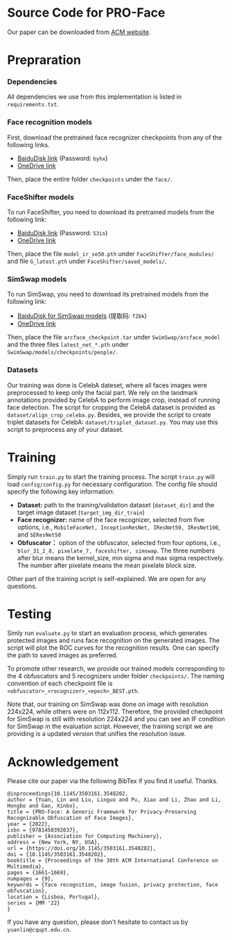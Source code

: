 # Source Code for PRO-Face
Our paper can be downloaded from [ACM website](https://dl.acm.org/doi/10.1145/3503161.3548202). 

# Prepraration
### Dependencies
All dependencies we use from this implementation is listed in ``requirements.txt``.

### Face recognition models
First, download the pretrained face recognizer checkpoints from any of the following links.
- [BaiduDisk link](https://pan.baidu.com/s/1QTybIrA3XjiKmwtU0yyXMg) (Password: ``byhx``) 
- [OneDrive link](https://cqupteducn-my.sharepoint.com/:f:/g/personal/yuanlin_cqupt_edu_cn/Eq7QW_8bW6RJtUUcagbzxjYBL514v2zwCvlW9tvQb9dUVg?e=ln5ObN)

Then, place the entire folder ``checkpoints`` under the ``face/``.

### FaceShifter models
To run FaceShifter, you need to download its pretrained models from the following link:

- [BaiduDisk link](https://pan.baidu.com/s/1JBk6TH1chhx0P4XxgQkQyQ) (Password: ``53is``)
- [OneDrive link](https://cqupteducn-my.sharepoint.com/:f:/g/personal/yuanlin_cqupt_edu_cn/En548_xYLfRHjPirNfFbp9kBrMVj-1NJQ3kswd8j_FdsyQ?e=UccY83)

Then, place the file ``model_ir_se50.pth`` under ``FaceShifter/face_modules/`` and file ``G_latest.pth`` under ``FaceShifter/saved_models/``.


### SimSwap models
To run SimSwap, you need to download its pretrained models from the following link:
- [BaiduDisk for SimSwap models](https://pan.baidu.com/s/1gKHj_ca8uvFeGhVyDuHyJA) (提取码: ``f2bk``)
- [OneDrive link](https://cqupteducn-my.sharepoint.com/:f:/g/personal/yuanlin_cqupt_edu_cn/Evt4Ks4XOxBMpQJPTHLNx5IBzsXsvPHwIddG13B-pJVGVQ?e=XuQJ2H)

Then, place the file ``arcface_checkpoint.tar`` under ``SwimSwap/arcface_model`` and the three files 
``latest_net_*.pth`` under ``SwimSwap/models/checkpoints/people/``.


### Datasets
Our training was done is CelebA dateset, where all faces images were preprocessed to keep only the facial part. 
We rely on the landmark annotations provided by CelebA to perform image crop, instead of running face detection. 
The script for cropping the CelebA dataset is provided as ``dataset/align_crop_celeba.py``.
Besides, we provide the script to create triplet datasets for CelebA: ``dataset/triplet_dataset.py``.
You may use this script to preprocess any of your dataset.


# Training
Simply run ``train.py`` to start the training process. The script ``train.py`` will load ``config/config.py`` 
for necessary configuration. The config file should specify the following key information: 
- **Dataset:** path to the training/validation dataset (``dataset_dir``) and the target image dataset (``target_img_dir_train``)
- **Face recognizer:** name of the face recognizer, selected from five options, i.e., ``MobileFaceNet, InceptionResNet, IResNet50, IResNet100``, and ``SEResNet50``
- **Obfuscator：** option of the obfuscator, selected from four options, i.e., ``blur_31_2_8, pixelate_7, faceshifter, simswap``. 
The three numbers after blur means the kernel_size, min sigma and max sigma respectively. The number after pixelate means the mean pixelate block size.

Other part of the training script is self-explained. We are open for any questions.

# Testing
Simly run ``evaluate.py`` to start an evaluation process, which generates protected images and runs face recognition 
on the generated images. The script will plot the ROC curves for the recognition results. One can specify the path to 
saved images as preferred.

To promote other research, we provide our trained models corresponding to the 4 obfuscators and 5 recognizers under 
folder ``checkpoints/``. The naming convention of each checkpoint file is ``<obfuscator>_<recognizer>_<epoch>_BEST.pth``.

Note that, our training on SimSwap was done on image with resolution 224x224, while others were on 112x112. 
Therefore, the provided checkpoint for SimSwap is still with resolution 224x224 and you can see an IF condition
for SimSwap in the evaluation script. 
However, the training script we are providing is a updated version that unifies the resolution issue.


# Acknowledgement
Please cite our paper via the following BibTex if you find it useful. Thanks. 

    @inproceedings{10.1145/3503161.3548202,
    author = {Yuan, Lin and Liu, Linguo and Pu, Xiao and Li, Zhao and Li, Hongbo and Gao, Xinbo},
    title = {PRO-Face: A Generic Framework for Privacy-Preserving Recognizable Obfuscation of Face Images},
    year = {2022},
    isbn = {9781450392037},
    publisher = {Association for Computing Machinery},
    address = {New York, NY, USA},
    url = {https://doi.org/10.1145/3503161.3548202},
    doi = {10.1145/3503161.3548202},
    booktitle = {Proceedings of the 30th ACM International Conference on Multimedia},
    pages = {1661–1669},
    numpages = {9},
    keywords = {face recognition, image fusion, privacy protection, face obfuscation},
    location = {Lisboa, Portugal},
    series = {MM '22}
    }

If you have any question, please don't hesitate to contact us by ``yuanlin@cqupt.edu.cn``.